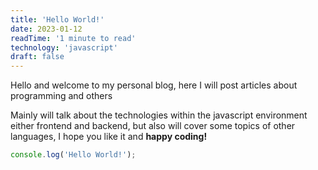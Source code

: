 ```yaml
---
title: 'Hello World!'
date: 2023-01-12
readTime: '1 minute to read'
technology: 'javascript'
draft: false
---
```


Hello and welcome to my personal blog, here I will post articles about programming and others

Mainly will talk about the technologies within the javascript environment either frontend and backend, but also will cover some topics of other languages, I hope you like it and **happy coding!**

```javascript
console.log('Hello World!');
```
